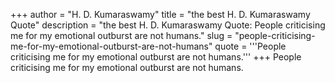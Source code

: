 +++
author = "H. D. Kumaraswamy"
title = "the best H. D. Kumaraswamy Quote"
description = "the best H. D. Kumaraswamy Quote: People criticising me for my emotional outburst are not humans."
slug = "people-criticising-me-for-my-emotional-outburst-are-not-humans"
quote = '''People criticising me for my emotional outburst are not humans.'''
+++
People criticising me for my emotional outburst are not humans.
